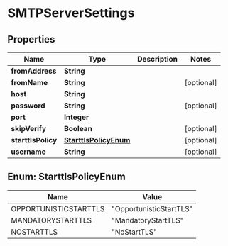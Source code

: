 

# SMTPServerSettings


## Properties

| Name | Type | Description | Notes |
|------------ | ------------- | ------------- | -------------|
|**fromAddress** | **String** |  |  |
|**fromName** | **String** |  |  [optional] |
|**host** | **String** |  |  |
|**password** | **String** |  |  [optional] |
|**port** | **Integer** |  |  |
|**skipVerify** | **Boolean** |  |  [optional] |
|**starttlsPolicy** | [**StarttlsPolicyEnum**](#StarttlsPolicyEnum) |  |  [optional] |
|**username** | **String** |  |  [optional] |



## Enum: StarttlsPolicyEnum

| Name | Value |
|---- | -----|
| OPPORTUNISTICSTARTTLS | &quot;OpportunisticStartTLS&quot; |
| MANDATORYSTARTTLS | &quot;MandatoryStartTLS&quot; |
| NOSTARTTLS | &quot;NoStartTLS&quot; |



